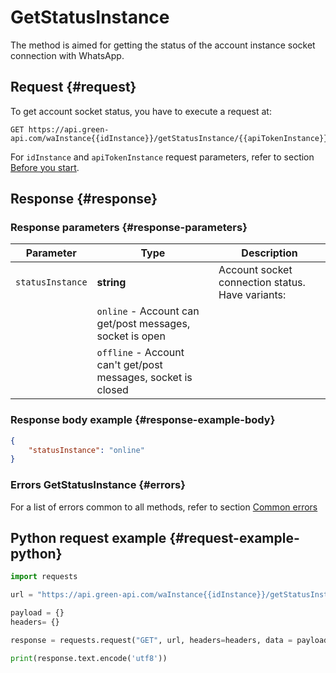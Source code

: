# GetStatusInstance

The method is aimed for getting the status of the account instance socket connection with WhatsApp.

## Request {#request}

To get account socket status, you have to execute a request at:
```
GET https://api.green-api.com/waInstance{{idInstance}}/getStatusInstance/{{apiTokenInstance}}
```

For `idInstance` and `apiTokenInstance` request parameters, refer to section [Before you start](../../before-start.md#parameters).

## Response {#response}

### Response parameters {#response-parameters}

Parameter | Type |  Description
----- | ----- | ----- 
`statusInstance` | **string** | Account socket connection status. Have variants:
| | `online` - Account can get/post messages, socket is open
| | `offline` - Account can't get/post messages, socket is closed


### Response body example {#response-example-body}

```json
{
    "statusInstance": "online"
}
```

### Errors GetStatusInstance {#errors}

For a list of errors common to all methods, refer to section [Common errors](../common-errors.md)

## Python request example {#request-example-python}

```python
import requests

url = "https://api.green-api.com/waInstance{{idInstance}}/getStatusInstance/{{apiTokenInstance}}"

payload = {}
headers= {}

response = requests.request("GET", url, headers=headers, data = payload)

print(response.text.encode('utf8'))
```
